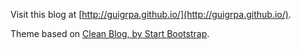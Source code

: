 Visit this blog at [http://guigrpa.github.io/](http://guigrpa.github.io/).

Theme based on [Clean Blog, by Start Bootstrap](http://startbootstrap.com/).
